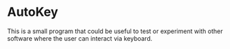 # AutoKey
This is a small program that could be useful to test or experiment with other software where the user can interact via keyboard.
